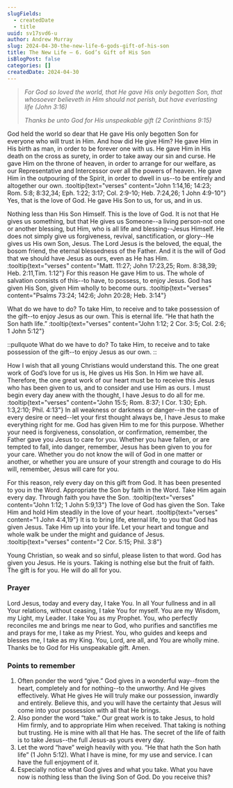 ```yaml
---
slugFields:
  - createdDate
  - title
uuid: sv17svd6-u
author: Andrew Murray
slug: 2024-04-30-the-new-life-6-gods-gift-of-his-son
title: The New Life – 6. God’s Gift of His Son
isBlogPost: false
categories: []
createdDate: 2024-04-30
---
```

> *For God so loved the world, that He gave His only begotten Son, that whosoever believeth in Him should not perish, but have everlasting life (John 3:16)*
>
> *Thanks be unto God for His unspeakable gift (2 Corinthians 9:15)*

God held the world so dear that He gave His only begotten Son for everyone who will trust in Him. And how did He give Him? He gave Him in His birth as man, in order to be forever one with us. He gave Him in His death on the cross as surety, in order to take away our sin and curse. He gave Him on the throne of heaven, in order to arrange for our welfare, as our Representative and Intercessor over all the powers of heaven. He gave Him in the outpouring of the Spirit, in order to dwell in us--to be entirely and altogether our own. :tooltip{text="verses" content="John 1:14,16; 14:23; Rom. 5:8; 8:32,34; Eph. 1:22; 3:17; Col. 2:9-10; Heb. 7:24,26; 1 John 4:9-10"} Yes, that is the love of God. He gave His Son to us, for us, and in us.

Nothing less than His Son Himself. This is the love of God. It is not that He gives us something, but that He gives us Someone--a living person-not one or another blessing, but Him, who is all life and blessing--Jesus Himself. He does not simply give us forgiveness, revival, sanctification, or glory--He gives us His own Son, Jesus. The Lord Jesus is the beloved, the equal, the bosom friend, the eternal blessedness of the Father. And it is the will of God that we should have Jesus as ours, even as He has Him. :tooltip{text="verses" content="Matt. 11:27; John 17:23,25; Rom. 8:38,39; Heb. 2:11,Tim. 1:12"} For this reason He gave Him to us. The whole of salvation consists of this--to have, to possess, to enjoy Jesus. God has given His Son, given Him wholly to become ours. :tooltip{text="verses" content="Psalms 73:24; 142:6; John 20:28; Heb. 3:14"}

What do we have to do? To take Him, to receive and to take possession of the gift--to enjoy Jesus as our own. This is eternal life. “He that hath the Son hath life.” :tooltip{text="verses" content="John 1:12; 2 Cor. 3:5; Col. 2:6; 1 John 5:12"}

::pullquote
What do we have to do? To take Him, to receive and to take possession of the gift--to enjoy Jesus as our own.
::

How I wish that all young Christians would understand this. The one great work of God’s love for us is, He gives us His Son. In Him we have all. Therefore, the one great work of our heart must be to receive this Jesus who has been given to us, and to consider and use Him as ours. I must begin every day anew with the thought, l have Jesus to do all for me. :tooltip{text="verses" content="John 15:5; Rom. 8:37; I Cor. 1:30; Eph. 1:3,2:10; Phil. 4:13"} In all weakness or darkness or danger--in the case of every desire or need--let your first thought always be, I have Jesus to make everything right for me. God has given Him to me for this purpose. Whether your need is forgiveness, consolation, or confirmation, remember, the Father gave you Jesus to care for you. Whether you have fallen, or are tempted to fall, into danger, remember, Jesus has been given to you for your care. Whether you do not know the will of God in one matter or another, or whether you are unsure of your strength and courage to do His will, remember, Jesus will care for you.

For this reason, rely every day on this gift from God. It has been presented to you in the Word. Appropriate the Son by faith in the Word. Take Him again every day. Through faith you have the Son. :tooltip{text="verses" content="John 1:12; 1 John 5:9,13"} The love of God has given the Son. Take Him and hold Him steadily in the love of your heart. :tooltip{text="verses" content="1 John 4:4,19"} It is to bring life, eternal life, to you that God has given Jesus. Take Him up into your life. Let your heart and tongue and whole walk be under the might and guidance of Jesus. :tooltip{text="verses" content="2 Cor. 5:15; Phil. 3:8"}

Young Christian, so weak and so sinful, please listen to that word. God has given you Jesus. He is yours. Taking is nothing else but the fruit of faith. The gift is for you. He will do all for you.

### Prayer

Lord Jesus, today and every day, I take You. In all Your fullness and in all Your relations, without ceasing, I take You for myself. You are my Wisdom, my Light, my Leader. I take You as my Prophet. You, who perfectly reconciles me and brings me near to God, who purifies and sanctifies me and prays for me, I take as my Priest. You, who guides and keeps and blesses me, I take as my King. You, Lord, are all, and You are wholly mine. Thanks be to God for His unspeakable gift. Amen.

### Points to remember

1. Often ponder the word “give.” God gives in a wonderful way--from the heart, completely and for nothing--to the unworthy. And He gives effectively. What He gives He will truly make our possession, inwardly and entirely. Believe this, and you will have the certainty that Jesus will come into your possession with all that He brings.
2. Also ponder the word “take.” Our great work is to take Jesus, to hold Him firmly, and to appropriate Him when received. That taking is nothing but trusting. He is mine with all that He has. The secret of the life of faith is to take Jesus--the full Jesus-as yours every day.
3. Let the word “have” weigh heavily with you. “He that hath the Son hath life” (1 John 5:12). What I have is mine, for my use and service. I can have the full enjoyment of it.
4. Especially notice what God gives and what you take. What you have now is nothing less than the living Son of God. Do you receive this?
